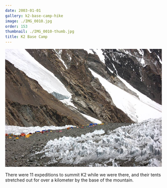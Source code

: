 ```yaml
---
date: 2003-01-01
gallery: k2-base-camp-hike
image: ./IMG_0010.jpg
order: 153
thumbnail: ./IMG_0010-thumb.jpg
title: K2 Base Camp
---
```


![K2 Base Camp](./IMG_0010.jpg)

There were 11 expeditions to summit K2 while we were there, and their tents stretched out for over a kilometer by the base of the mountain.
